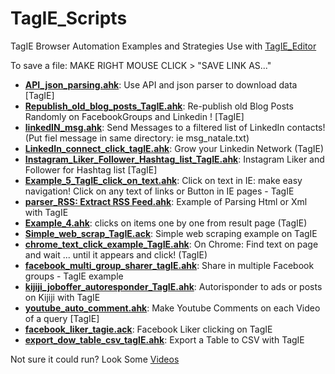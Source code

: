 # TagIE_Scripts
TagIE Browser Automation Examples and Strategies
Use with <a href="https://github.com/adegard/TagIE.ahk/">TagIE_Editor</a>

To save a file:
MAKE RIGHT MOUSE CLICK > "SAVE LINK AS..."
<ul>
<li><b><a href="https://raw.githubusercontent.com/adegard/TagIE_Scripts/master/API_json_parsing.ahk">API_json_parsing.ahk</a></b>: Use API and json parser to download data [TagIE]</li>
<li><b><a href="https://raw.githubusercontent.com/adegard/TagIE_Scripts/master/Republish_old_blog_posts_TagIE.ahk">Republish_old_blog_posts_TagIE.ahk</a></b>: Re-publish old Blog Posts Randomly on FacebookGroups and Linkedin ! [TagIE]</li>
<li><b><a href="https://raw.githubusercontent.com/adegard/TagIE_Scripts/master/linkedIN_msg.ahk">linkedIN_msg.ahk</a></b>: Send Messages to a filtered list of LinkedIn contacts! (Put fiel message in same directory: ie msg_natale.txt)</li>
<li><b><a href="https://raw.githubusercontent.com/adegard/TagIE_Scripts/master/LinkedIn_connect_click_tagIE.ahk">LinkedIn_connect_click_tagIE.ahk</a></b>: Grow your Linkedin Network (TagIE)</li>
<li><b><a href="https://raw.githubusercontent.com/adegard/TagIE_Scripts/master/Instagram_Liker_Follower_Hashtag_list_TagIE.ahk">Instagram_Liker_Follower_Hashtag_list_TagIE.ahk</a></b>: Instagram Liker and Follower for Hashtag list [TagIE]</li>
<li><b><a href="https://raw.githubusercontent.com/adegard/TagIE_Scripts/master/Example_5_TagIE_click_on_text.ahk">Example_5_TagIE_click_on_text.ahk</a></b>: Click on text in IE: make easy navigation! Click on any text of links or Button in IE pages - TagIE</li>
<li><b><a href="https://raw.githubusercontent.com/adegard/TagIE_Scripts/master/parser_RSS: Extract RSS Feed.ahk">parser_RSS: Extract RSS Feed.ahk</a></b>: Example of Parsing Html or Xml with TagIE</li>
<li><b><a href="https://raw.githubusercontent.com/adegard/TagIE_Scripts/master/Example_4.ahk">Example_4.ahk</a></b>: clicks on items one by one from result page (TagIE)</li>
<li><b><a href="https://raw.githubusercontent.com/adegard/TagIE_Scripts/master/Simple_web_scrap_TagIE.ack">Simple_web_scrap_TagIE.ack</a></b>: Simple web scraping example on TagIE</li>
<li><b><a href="https://raw.githubusercontent.com/adegard/TagIE_Scripts/master/chrome_text_click_example_TagIE.ahk">chrome_text_click_example_TagIE.ahk</a></b>: On Chrome: Find text on page and wait ... until it appears and click! (TagIE)</li>
<li><b><a href="https://raw.githubusercontent.com/adegard/TagIE_Scripts/master/facebook_multi_group_sharer_tagIE.ahk">facebook_multi_group_sharer_tagIE.ahk</a></b>: Share in multiple Facebook groups - TagIE example</li>
<li><b><a href="https://raw.githubusercontent.com/adegard/TagIE_Scripts/master/kijiji_joboffer_autoresponder_TagIE.ahk">kijiji_joboffer_autoresponder_TagIE.ahk</a></b>: Autorisponder to ads or posts on Kijiji with TagIE</li>
<li><b><a href="https://raw.githubusercontent.com/adegard/TagIE_Scripts/master/youtube_auto_comment.ahk">youtube_auto_comment.ahk</a></b>: Make Youtube Comments on each Video of a query [TagIE]</li>
<li><b><a href="https://raw.githubusercontent.com/adegard/TagIE_Scripts/master/facebook_liker_tagie.ack">facebook_liker_tagie.ack</a></b>: Facebook Liker clicking on TagIE</li>
<li><b><a href="https://raw.githubusercontent.com/adegard/TagIE_Scripts/master/export_dow_table_csv_tagIE.ahk">export_dow_table_csv_tagIE.ahk</a></b>: Export a Table to CSV with TagIE</li>
</ul>  
 

Not sure it could run? Look Some <a href="https://www.youtube.com/channel/UCj_yWYv_K-WJ4PARgEzP07Q/videos" rel="nofollow">Videos</a>
